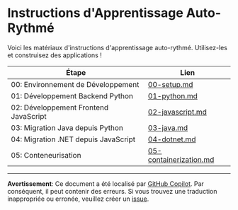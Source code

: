 # Instructions d'Apprentissage Auto-Rythmé

Voici les matériaux d'instructions d'apprentissage auto-rythmé. Utilisez-les et construisez des applications !

| Étape                                | Lien                                               |
|-------------------------------------|----------------------------------------------------|
| 00: Environnement de Développement  | [00-setup.md](./00-setup.md)                       |
| 01: Développement Backend Python    | [01-python.md](./01-python.md)                     |
| 02: Développement Frontend JavaScript | [02-javascript.md](./02-javascript.md)             |
| 03: Migration Java depuis Python    | [03-java.md](./03-java.md)                         |
| 04: Migration .NET depuis JavaScript | [04-dotnet.md](./04-dotnet.md)                     |
| 05: Conteneurisation                | [05-containerization.md](./05-containerization.md) |

---

**Avertissement**: Ce document a été localisé par [GitHub Copilot](https://docs.github.com/copilot/about-github-copilot/what-is-github-copilot). Par conséquent, il peut contenir des erreurs. Si vous trouvez une traduction inappropriée ou erronée, veuillez créer un [issue](https://github.com/microsoft/github-copilot-vibe-coding-workshop/issues/new).
